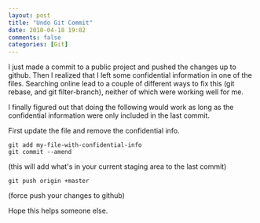 ```yaml
---
layout: post
title: "Undo Git Commit"
date: 2010-04-18 19:02
comments: false
categories: [Git]
---
```


I just made a commit to a public project and pushed the changes up to github.  Then I realized that I left some confidential information in one of the files.  Searching online lead to a couple of different ways to fix this (git rebase, and git filter-branch), neither of which were working well for me.

I finally figured out that doing the following would work as long as the confidential information were only included in the last commit.

First update the file and remove the confidential info.

    git add my-file-with-confidential-info
    git commit --amend

(this will add what's in your current staging area to the last commit)

    git push origin +master

(force push your changes to github)

Hope this helps someone else.